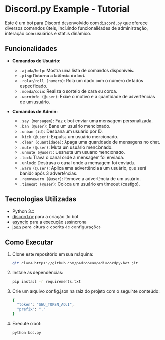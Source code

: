 # Discord.py Example - Tutorial

Este é um bot para Discord desenvolvido com `discord.py` que oferece diversos comandos úteis, incluindo funcionalidades de administração, interação com usuários e status dinâmico.

## Funcionalidades

- **Comandos de Usuário:**
  - `.ajuda/help`: Mostra uma lista de comandos disponíveis.
  - `.ping`: Retorna a latência do bot.
  - `.rolar/roll (numero)`: Rola um dado com o número de lados especificado.
  - `.moeda/coin`: Realiza o sorteio de cara ou coroa.
  - `.warninfo (@user)`: Exibe o motivo e a quantidade de advertências de um usuário.

- **Comandos de Admin:**
  - `.say (mensagem)`: Faz o bot enviar uma mensagem personalizada.
  - `.ban (@user)`: Bane um usuário mencionado.
  - `.unban (id)`: Desbana um usuário por ID.
  - `.kick (@user)`: Expulsa um usuário mencionado.
  - `.clear (quantidade)`: Apaga uma quantidade de mensagens no chat.
  - `.mute (@user)`: Muta um usuário mencionado.
  - `.unmute (@user)`: Desmuta um usuário mencionado.
  - `.lock`: Trava o canal onde a mensagem foi enviada.
  - `.unlock`: Destrava o canal onde a mensagem foi enviada.
  - `.warn (@user)`: Aplica uma advertência a um usuário, que será banido após 3 advertências.
  - `.removewarn (@user)`: Remove a advertência de um usuário.
  - `.timeout (@user)`: Coloca um usuário em timeout (castigo).

## Tecnologias Utilizadas

- Python 3.x
- [discord.py](https://discordpy.readthedocs.io/en/stable/) para a criação do bot
- [asyncio](https://docs.python.org/3/library/asyncio.html) para a execução assíncrona
- [json](https://docs.python.org/3/library/json.html) para leitura e escrita de configurações

## Como Executar

1. Clone este repositório em sua máquina:
   ```bash
   git clone https://github.com/pedroosamp/discordpy-bot.git
2. Instale as dependências:
   ```bash
   pip install -r requirements.txt
4. Crie um arquivo config.json na raiz do projeto com o seguinte conteúdo:
   ```bash
   {
     "token": "SEU_TOKEN_AQUI",
     "prefix": "."
   }
6. Execute o bot:
   ```bash
   python bot.py
